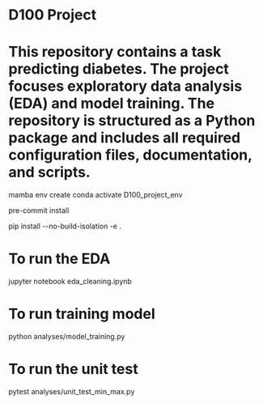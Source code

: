# D100 Project

# This repository contains a task predicting diabetes. The project focuses exploratory data analysis (EDA) and model training. The repository is structured as a Python package and  includes all required configuration files, documentation, and scripts.

mamba env create
conda activate D100_project_env

pre-commit install

pip install --no-build-isolation -e .

# To run the EDA

jupyter notebook eda_cleaning.ipynb

# To run training model

python analyses/model_training.py

# To run the unit test

pytest analyses/unit_test_min_max.py
